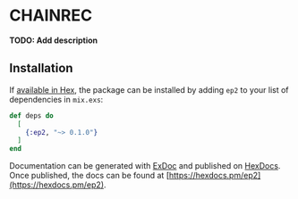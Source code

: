 # CHAINREC

**TODO: Add description**

## Installation

If [available in Hex](https://hex.pm/docs/publish), the package can be installed
by adding `ep2` to your list of dependencies in `mix.exs`:

```elixir
def deps do
  [
    {:ep2, "~> 0.1.0"}
  ]
end
```

Documentation can be generated with [ExDoc](https://github.com/elixir-lang/ex_doc)
and published on [HexDocs](https://hexdocs.pm). Once published, the docs can
be found at [https://hexdocs.pm/ep2](https://hexdocs.pm/ep2).

